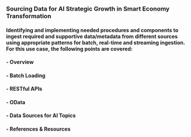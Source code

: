 ### Sourcing Data for AI Strategic Growth in Smart Economy Transformation
#### Identifying and implementing needed procedures and components to ingest required and supportive data/metadata from different sources using appropriate patterns for batch, real-time and streaming ingestion. For this use case, the following points are covered:
#### - Overview
#### - Batch Loading
#### - RESTful APIs
#### - OData
#### - Data Sources for AI Topics
#### - References & Resources

